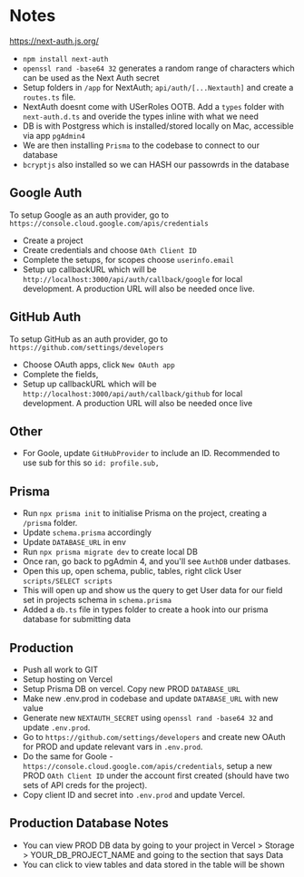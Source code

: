 # Notes

https://next-auth.js.org/

- `npm install next-auth`
- `openssl rand -base64 32` generates a random range of characters which can be used as the Next Auth secret
- Setup folders in `/app` for NextAuth; `api/auth/[...Nextauth]` and create a `routes.ts` file.
- NextAuth doesnt come with USerRoles OOTB. Add a `types` folder with `next-auth.d.ts` and overide the types inline with what we need
- DB is with Postgress which is installed/stored locally on Mac, accessible via app `pgAdmin4`
- We are then installing `Prisma` to the codebase to connect to our database
- `bcryptjs` also installed so we can HASH our passowrds in the database

## Google Auth

To setup Google as an auth provider, go to `https://console.cloud.google.com/apis/credentials`

- Create a project
- Create credentials and choose `OAth Client ID`
- Complete the setups, for scopes choose `userinfo.email`
- Setup up callbackURL which will be `http://localhost:3000/api/auth/callback/google` for local development. A production URL will also be needed once live.

## GitHub Auth

To setup GitHub as an auth provider, go to `https://github.com/settings/developers`

- Choose OAuth apps, click `New OAuth app`
- Complete the fields,
- Setup up callbackURL which will be `http://localhost:3000/api/auth/callback/github` for local development. A production URL will also be needed once live

## Other

- For Goole, update `GitHubProvider` to include an ID. Recommended to use sub for this so `id: profile.sub,`

## Prisma

- Run `npx prisma init` to initialise Prisma on the project, creating a `/prisma` folder.
- Update `schema.prisma` accordingly
- Update `DATABASE_URL` in env
- Run `npx prisma migrate dev` to create local DB
- Once ran, go back to pgAdmin 4, and you'll see `AuthDB` under datbases.
- Open this up, open schema, public, tables, right click User `scripts/SELECT scripts`
- This will open up and show us the query to get User data for our field set in projects schema in `schema.prisma`
- Added a `db.ts` file in types folder to create a hook into our prisma database for submitting data

## Production

- Push all work to GIT
- Setup hosting on Vercel
- Setup Prisma DB on vercel. Copy new PROD `DATABASE_URL`
- Make new .env.prod in codebase and update `DATABASE_URL` with new value
- Generate new `NEXTAUTH_SECRET` using `openssl rand -base64 32` and update `.env.prod`.
- Go to `https://github.com/settings/developers` and create new OAuth for PROD and update relevant vars in `.env.prod`.
- Do the same for Goole - `https://console.cloud.google.com/apis/credentials`, setup a new PROD `OAth Client ID` under the account first created (should have two sets of API creds for the project).
- Copy client ID and secret into `.env.prod` and update Vercel.

## Production Database Notes

- You can view PROD DB data by going to your project in Vercel > Storage > YOUR_DB_PROJECT_NAME and going to the section that says Data
- You can click to view tables and data stored in the table will be shown
